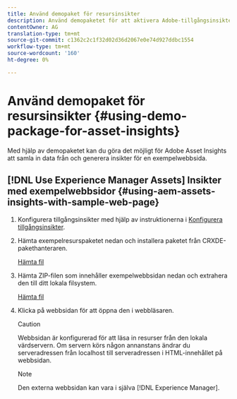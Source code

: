```yaml
---
title: Använd demopaket för resursinsikter
description: Använd demopaketet för att aktivera Adobe-tillgångsinsikter för att hämta data från och generera insikter för en webbsida.
contentOwner: AG
translation-type: tm+mt
source-git-commit: c1362c2c1f32d02d36d2067e0e74d927ddbc1554
workflow-type: tm+mt
source-wordcount: '160'
ht-degree: 0%

---
```



# Använd demopaket för resursinsikter {#using-demo-package-for-asset-insights}

Med hjälp av demopaketet kan du göra det möjligt för Adobe Asset Insights att samla in data från och generera insikter för en exempelwebbsida.

## [!DNL Use Experience Manager Assets] Insikter med exempelwebbsidor   {#using-aem-assets-insights-with-sample-web-page}

1. Konfigurera tillgångsinsikter med hjälp av instruktionerna i [Konfigurera tillgångsinsikter](configure-asset-insights.md).
1. Hämta exempelresurspaketet nedan och installera paketet från CRXDE-pakethanteraren.

   [Hämta fil](assets/insightsdemo.zip)

1. Hämta ZIP-filen som innehåller exempelwebbsidan nedan och extrahera den till ditt lokala filsystem.

   [Hämta fil](assets/demosite.zip)

1. Klicka på webbsidan för att öppna den i webbläsaren.

   >[!CAUTION]
   >
   >Webbsidan är konfigurerad för att läsa in resurser från den lokala värdservern. Om servern körs någon annanstans ändrar du serveradressen från localhost till serveradressen i HTML-innehållet på webbsidan.

   >[!NOTE]
   >
   >Den externa webbsidan kan vara i själva [!DNL Experience Manager].
